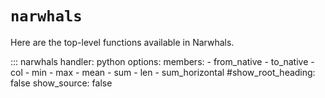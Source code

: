 # `narwhals`

Here are the top-level functions available in Narwhals.

::: narwhals
    handler: python
    options:
      members:
        - from_native
        - to_native
        - col
        - min
        - max
        - mean
        - sum
        - len
        - sum_horizontal
      #show_root_heading: false
      show_source: false
